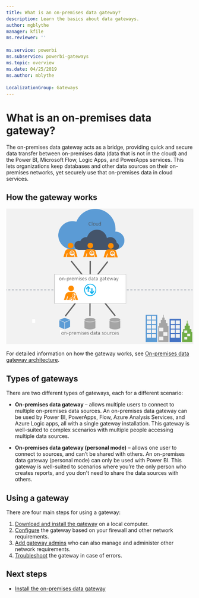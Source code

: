 ```yaml
---
title: What is an on-premises data gateway?
description: Learn the basics about data gateways.
author: mgblythe
manager: kfile
ms.reviewer: ''

ms.service: powerbi
ms.subservice: powerbi-gateways
ms.topic: overview
ms.date: 04/25/2019
ms.author: mblythe

LocalizationGroup: Gateways
---
```


# What is an on-premises data gateway?

The on-premises data gateway acts as a bridge, providing quick and secure data transfer between on-premises data (data that is not in the cloud) and the Power BI, Microsoft Flow, Logic Apps, and PowerApps services. This lets organizations keep databases and other data sources on their on-premises networks, yet securely use that on-premises data in cloud services.

## How the gateway works

![Gateway overview](media/service-gateway-getting-started/on-premises-data-gateway.png)

For detailed information on how the gateway works, see [On-premises data gateway architecture](service-gateway-onprem-indepth.md).

## Types of gateways

There are two different types of gateways, each for a different scenario:

* **On-premises data gateway** – allows multiple users to connect to multiple on-premises data sources. An on-premises data gateway can be used by Power BI, PowerApps, Flow, Azure Analysis Services, and Azure Logic apps, all with a single gateway installation. This gateway is well-suited to complex scenarios with multiple people accessing multiple data sources.

* **On-premises data gateway (personal mode)** – allows one user to connect to sources, and can’t be shared with others. An on-premises data gateway (personal mode) can only be used with Power BI. This gateway is well-suited to scenarios where you’re the only person who creates reports, and you don't need to share the data sources with others.

## Using a gateway

There are four main steps for using a gateway:

1. [Download and install the gateway](service-gateway-install.md) on a local computer.
2. [Configure](service-gateway-app.md) the gateway based on your firewall and other network requirements.
3. [Add gateway admins](service-gateway-manage.md) who can also manage and administer other network requirements.
4. [Troubleshoot](service-gateway-tshoot.md) the gateway in case of errors.

## Next steps

* [Install the on-premises data gateway](service-gateway-install.md)


